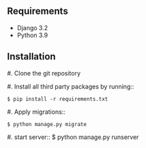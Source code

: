 Requirements
------------

* Django 3.2
* Python 3.9

Installation
----------------------------

#. Clone the git repository

#. Install all third party packages by running::

    $ pip install -r requirements.txt

#. Apply migrations::

    $ python manage.py migrate

#. start server::
    $ python manage.py runserver

